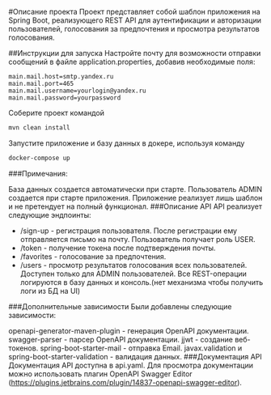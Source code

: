 #Описание проекта
Проект представляет собой шаблон приложения на Spring Boot, реализующего REST API для аутентификации и авторизации пользователей, голосования за предпочтения и просмотра результатов голосования.

##Инструкции для запуска
Настройте почту для возможности отправки сообщений в файле application.properties, добавив необходимые поля:
```
main.mail.host=smtp.yandex.ru
main.mail.port=465
main.mail.username=yourlogin@yandex.ru
main.mail.password=yourpassword
```
Соберите проект командой 
```sh 
mvn clean install
```
Запустите приложение и базу данных в докере, используя команду
```sh
docker-compose up
```
###Примечания:

База данных создается автоматически при старте.
Пользователь ADMIN создается при старте приложения.
Приложение реализует лишь шаблон и не претендует на полный функционал.
###Описание API
API реализует следующие эндпоинты:

- /sign-up - регистрация пользователя. После регистрации ему отправляется письмо на почту. Пользователь получает роль USER.
- /token - получение токена после подтверждения почты.
- /favorites - голосование за предпочтения.
- /users - просмотр результатов голосования всех пользователей. Доступен только для ADMIN пользователей.
Все REST-операции логируются в базу данных и консоль.(нет механизма чтобы получить логи из БД на UI)

###Дополнительные зависимости
Были добавлены следующие зависимости:

openapi-generator-maven-plugin - генерация OpenAPI документации.
swagger-parser - парсер OpenAPI документации.
jjwt - создание веб-токенов.
spring-boot-starter-mail - отправка Email.
javax.validation и spring-boot-starter-validation - валидация данных.
###Документация API
Документация API доступна в api.yaml. Для просмотра документации можно использовать плагин OpenAPI Swagger Editor (https://plugins.jetbrains.com/plugin/14837-openapi-swagger-editor).